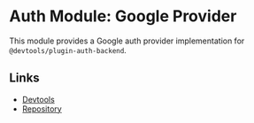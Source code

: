 # Auth Module: Google Provider

This module provides a Google auth provider implementation for `@devtools/plugin-auth-backend`.

## Links

- [Devtools](https://devtools.khulnasoft.com)
- [Repository](https://github.com/khulnasoft/devtools/tree/master/plugins/auth-backend-module-google-provider)
